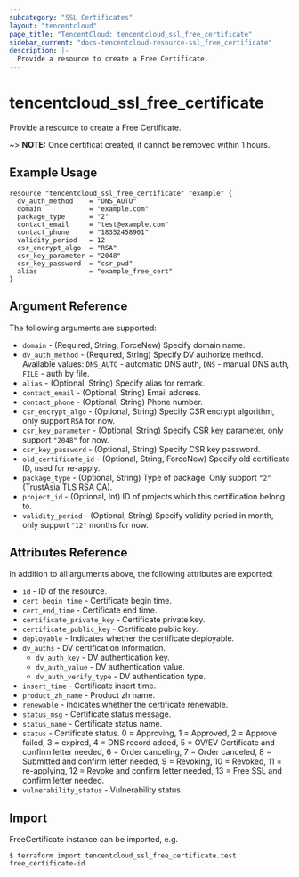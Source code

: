 ```yaml
---
subcategory: "SSL Certificates"
layout: "tencentcloud"
page_title: "TencentCloud: tencentcloud_ssl_free_certificate"
sidebar_current: "docs-tencentcloud-resource-ssl_free_certificate"
description: |-
  Provide a resource to create a Free Certificate.
---
```


# tencentcloud_ssl_free_certificate

Provide a resource to create a Free Certificate.

~> **NOTE:** Once certificat created, it cannot be removed within 1 hours.

## Example Usage

```hcl
resource "tencentcloud_ssl_free_certificate" "example" {
  dv_auth_method    = "DNS_AUTO"
  domain            = "example.com"
  package_type      = "2"
  contact_email     = "test@example.com"
  contact_phone     = "18352458901"
  validity_period   = 12
  csr_encrypt_algo  = "RSA"
  csr_key_parameter = "2048"
  csr_key_password  = "csr_pwd"
  alias             = "example_free_cert"
}
```

## Argument Reference

The following arguments are supported:

* `domain` - (Required, String, ForceNew) Specify domain name.
* `dv_auth_method` - (Required, String) Specify DV authorize method. Available values: `DNS_AUTO` - automatic DNS auth, `DNS` - manual DNS auth, `FILE` - auth by file.
* `alias` - (Optional, String) Specify alias for remark.
* `contact_email` - (Optional, String) Email address.
* `contact_phone` - (Optional, String) Phone number.
* `csr_encrypt_algo` - (Optional, String) Specify CSR encrypt algorithm, only support `RSA` for now.
* `csr_key_parameter` - (Optional, String) Specify CSR key parameter, only support `"2048"` for now.
* `csr_key_password` - (Optional, String) Specify CSR key password.
* `old_certificate_id` - (Optional, String, ForceNew) Specify old certificate ID, used for re-apply.
* `package_type` - (Optional, String) Type of package. Only support `"2"` (TrustAsia TLS RSA CA).
* `project_id` - (Optional, Int) ID of projects which this certification belong to.
* `validity_period` - (Optional, String) Specify validity period in month, only support `"12"` months for now.

## Attributes Reference

In addition to all arguments above, the following attributes are exported:

* `id` - ID of the resource.
* `cert_begin_time` - Certificate begin time.
* `cert_end_time` - Certificate end time.
* `certificate_private_key` - Certificate private key.
* `certificate_public_key` - Certificate public key.
* `deployable` - Indicates whether the certificate deployable.
* `dv_auths` - DV certification information.
  * `dv_auth_key` - DV authentication key.
  * `dv_auth_value` - DV authentication value.
  * `dv_auth_verify_type` - DV authentication type.
* `insert_time` - Certificate insert time.
* `product_zh_name` - Product zh name.
* `renewable` - Indicates whether the certificate renewable.
* `status_msg` - Certificate status message.
* `status_name` - Certificate status name.
* `status` - Certificate status. 0 = Approving, 1 = Approved, 2 = Approve failed, 3 = expired, 4 = DNS record added, 5 = OV/EV Certificate and confirm letter needed, 6 = Order canceling, 7 = Order canceled, 8 = Submitted and confirm letter needed, 9 = Revoking, 10 = Revoked, 11 = re-applying, 12 = Revoke and confirm letter needed, 13 = Free SSL and confirm letter needed.
* `vulnerability_status` - Vulnerability status.


## Import

FreeCertificate instance can be imported, e.g.
```
$ terraform import tencentcloud_ssl_free_certificate.test free_certificate-id
```

